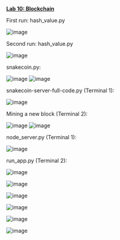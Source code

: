 <ins>**Lab 10: Blockchain**</ins>

First run: hash_value.py

![image](https://github.com/user-attachments/assets/4fe240fa-41d0-401d-a562-6f9655328c20)

Second run: hash_value.py

![image](https://github.com/user-attachments/assets/07035dce-e35f-4deb-9e9a-335f086f3ff8)

snakecoin.py:

![image](https://github.com/user-attachments/assets/c2e1385f-b584-4d5d-8940-e52301b273d2)
![image](https://github.com/user-attachments/assets/e1ad546a-aa47-4d5d-be44-97c19e864958)



snakecoin-server-full-code.py (Terminal 1):

![image](https://github.com/user-attachments/assets/49b6b78a-f728-4d8a-806e-15f864ae4a39)

Mining a new block (Terminal 2):

![image](https://github.com/user-attachments/assets/40e6ddc4-fe9c-4bd7-ba39-bfeb96742d99)
![image](https://github.com/user-attachments/assets/2adb430a-0e56-4c5b-95be-f49edbefa738)

node_server.py (Terminal 1):

![image](https://github.com/user-attachments/assets/da63a790-2c24-4f39-8890-b391ba8610da)


run_app.py (Terminal 2):

![image](https://github.com/user-attachments/assets/d567764f-8fc8-4895-b89e-745d8efd6bb5)

![image](https://github.com/user-attachments/assets/906ce7f8-e049-4888-adc6-c251b667cce5)

![image](https://github.com/user-attachments/assets/adb79cda-a27d-4c5b-8dff-f5546ef9f4e7)

![image](https://github.com/user-attachments/assets/13412fd5-5f11-48e6-b379-1a61301e881e)

![image](https://github.com/user-attachments/assets/9930f908-234c-4b0f-9e76-8bfbee1f5125)

![image](https://github.com/user-attachments/assets/6d001e7c-5399-4021-b510-ec3f20fc75f2)


